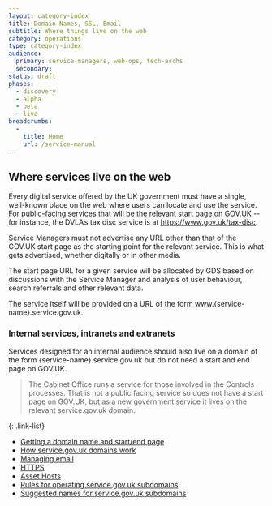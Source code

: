 ```yaml
---
layout: category-index
title: Domain Names, SSL, Email
subtitle: Where things live on the web
category: operations
type: category-index
audience:
  primary: service-managers, web-ops, tech-archs
  secondary: 
status: draft
phases:
  - discovery
  - alpha
  - beta
  - live
breadcrumbs:
  -
    title: Home
    url: /service-manual
---
```



## Where services live on the web

Every digital service offered by the UK government must have a single, well-known place on the web where users can locate and use the service. For public-facing services that will be the relevant start page on GOV.UK -- for instance, the DVLA’s tax disc service is at https://www.gov.uk/tax-disc.

Service Managers must not advertise any URL other than that of the GOV.UK start page as the starting point for the relevant service. This is what gets advertised, whether digitally or in other media.

The start page URL for a given service will be allocated by GDS based on discussions with the Service Manager and analysis of user behaviour, search referrals and other relevant data.

The service itself will be provided on a URL of the form www.{service-name}.service.gov.uk.

### Internal services, intranets and extranets

Services designed for an internal audience should also live on a domain of the form {service-name}.service.gov.uk but do not need a start and end page on GOV.UK.

> The Cabinet Office runs a service for those involved in the Controls processes. That is not a public facing service so does not have a start page on GOV.UK, but as a new government service it lives on the relevant service.gov.uk domain.


{: .link-list} 
* [Getting a domain name and start/end page](/service-manual/domain-names/setting-up.html)
* [How service.gov.uk domains work](/service-manual/domain-names/how-they-work.html)
* [Managing email](/service-manual/domain-names/email.html)
* [HTTPS](/service-manual/domain-names/https.html)
* [Asset Hosts](/service-manual/domain-names/asset-hosts.html)
* [Rules for operating service.gov.uk subdomains](/service-manual/operations/operating-servicegovuk-subdomains.html)
* [Suggested names for service.gov.uk subdomains](/service-manual/domain-names/service-subdomain-names.html)
